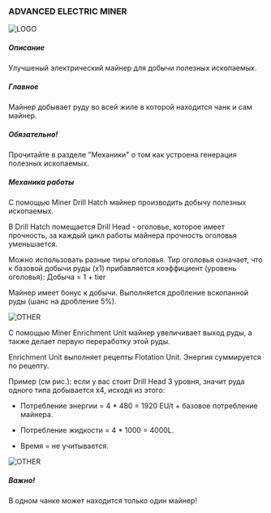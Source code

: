 ### ADVANCED ELECTRIC MINER

![LOGO](https://media.discordapp.net/attachments/916393114166525974/927967084997144616/ADV_MINER.png)

##### Описание

Улучшеный электрический майнер для добычи полезных ископаемых.

##### Главное

Майнер добывает руду во всей жиле в которой находится чанк и сам майнер.

##### Обязательно!

Прочитайте в разделе "Механики" о том как устроена генерация полезных ископаемых.

##### Механика работы

С помощью Miner Drill Hatch майнер производить добычу полезных ископаемых.

В Drill Hatch помещается Drill Head - оголовье, которое имеет прочность, за каждый цикл работы майнера прочность оголовья уменьшается.

Можно использовать разные тиры оголовья. Тир оголовья означает, что к базовой добычи руды (x1) прибавляется коэффициент (уровень оголовья): Добыча = 1 + tier


Майнер имеет бонус к добычи. Выполняется дробление вскопанной руды (шанс на дробление 5%).

![OTHER](https://cdn.discordapp.com/attachments/916393114166525974/927973613922037770/unknown.png)

С помощью Miner Enrichment Unit майнер увеличивает выход руды, а также делает первую переработку этой руды. 


Enrichment Unit выполняет рецепты Flotation Unit. Энергия суммируется по рецепту.


Пример (см рис.): если у вас стоит Drill Head 3 уровня, значит руда одного типа добывается x4, исходя из этого:

- Потребление энергии = 4 * 480 = 1920 EU/t + базовое потребление майнера.

- Потребление жидкости = 4 * 1000 = 4000L.

- Время = не учитывается.

![OTHER](https://cdn.discordapp.com/attachments/916393114166525974/927979571993776218/unknown.png)

##### Важно!

В одном чанке может находится только один майнер!

